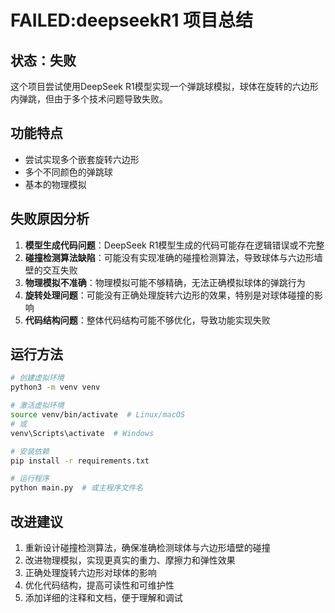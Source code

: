 # FAILED:deepseekR1 项目总结

## 状态：失败

这个项目尝试使用DeepSeek R1模型实现一个弹跳球模拟，球体在旋转的六边形内弹跳，但由于多个技术问题导致失败。

## 功能特点
- 尝试实现多个嵌套旋转六边形
- 多个不同颜色的弹跳球
- 基本的物理模拟

## 失败原因分析
1. **模型生成代码问题**：DeepSeek R1模型生成的代码可能存在逻辑错误或不完整
2. **碰撞检测算法缺陷**：可能没有实现准确的碰撞检测算法，导致球体与六边形墙壁的交互失败
3. **物理模拟不准确**：物理模拟可能不够精确，无法正确模拟球体的弹跳行为
4. **旋转处理问题**：可能没有正确处理旋转六边形的效果，特别是对球体碰撞的影响
5. **代码结构问题**：整体代码结构可能不够优化，导致功能实现失败

## 运行方法
```bash
# 创建虚拟环境
python3 -m venv venv

# 激活虚拟环境
source venv/bin/activate  # Linux/macOS
# 或
venv\Scripts\activate  # Windows

# 安装依赖
pip install -r requirements.txt

# 运行程序
python main.py  # 或主程序文件名
```

## 改进建议
1. 重新设计碰撞检测算法，确保准确检测球体与六边形墙壁的碰撞
2. 改进物理模拟，实现更真实的重力、摩擦力和弹性效果
3. 正确处理旋转六边形对球体的影响
4. 优化代码结构，提高可读性和可维护性
5. 添加详细的注释和文档，便于理解和调试
